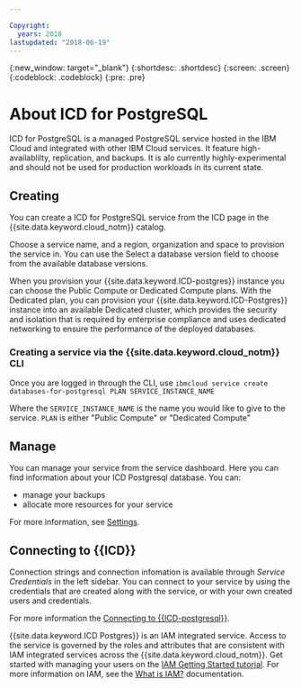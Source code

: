 ```yaml
---

Copyright:
  years: 2018
lastupdated: "2018-06-19"
---
```


{:new_window: target="_blank"}
{:shortdesc: .shortdesc}
{:screen: .screen}
{:codeblock: .codeblock}
{:pre: .pre}

# About ICD for PostgreSQL

ICD for PostgreSQL is a managed PostgreSQL service hosted in the IBM Cloud and integrated with other IBM Cloud services. It feature high-availablilty, replication, and backups. It is alo currently highly-experimental and should not be used for production workloads in its current state.

## Creating

You can create a ICD for PostgreSQL service from the ICD page in the {{site.data.keyword.cloud_notm}} catalog.

Choose a service name, and a region, organization and space to provision the service in. You can use the Select a database version field to choose from the available database versions.

When you provision your {{site.data.keyword.ICD-postgres}} instance you can choose the Public Compute or Dedicated Compute plans. With the Dedicated plan, you can provision your {{site.data.keyword.ICD-Postgres}} instance into an available Dedicated cluster, which provides the security and isolation that is required by enterprise compliance and uses dedicated networking to ensure the performance of the deployed databases. 

### Creating a service via the {{site.data.keyword.cloud_notm}} CLI

Once you are logged in through the CLI, use
`ibmcloud service create databases-for-postgresql PLAN SERVICE_INSTANCE_NAME`

Where the `SERVICE_INSTANCE_NAME` is the name you would like to give to the service. `PLAN` is either "Public Compute" or "Dedicated Compute"


## Manage

You can manage your service from the service dashboard. Here you can find information about your ICD Postgresql database. You can:

  - manage your backups
  - allocate more resources for your service

For more information, see [Settings]().

## Connecting to {{ICD}}

Connection strings and connection infomation is available through _Service Credentials_ in the left sidebar. You can connect to your service by using the credentials that are created along with the service, or with your own created users and credentials. 

For more information the [Connecting to {{ICD-postgresql}}]().

{{site.data.keyword.ICD Postgres}} is an IAM integrated service. Access to the service is governed by the roles and attributes that are consistent with IAM integrated services across the {{site.data.keyword.cloud_notm}}. Get started with managing your users on the [IAM Getting Started tutorial](). For more information on IAM, see the [What is IAM?]() documentation.


